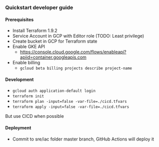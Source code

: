 ### Quickstart developer guide

#### Prerequisites
  - Install Terraform 1.9.2
  - Service Account in GCP with Editor role (TODO: Least privilege)
  - Create bucket in GCP for Terraform state
  - Enable GKE API
    - https://console.cloud.google.com/flows/enableapi?apiid=container.googleapis.com
  - Enable billing
    - `gcloud beta billing projects describe project-name`

#### Development
- `gcloud auth application-default login`
- `terraform init`
- `terraform plan -input=false -var-file=./cicd.tfvars`
- `terraform apply -input=false -var-file=./cicd.tfvars`

But use CICD when possible

#### Deployment
- Commit to sre/iac folder master branch, GitHub Actions will deploy it

